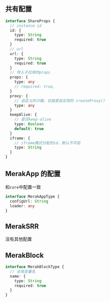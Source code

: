 ## 共有配置

```ts
interface ShareProps {
  // instance id
  id: {
    type: String
    required: true
  }
  // url
  url: {
    type: String
    required: true
  }
  // 传入子应用的props
  props: {
    type: any
    // required: true,
  }
  proxy: {
    // 自定义的沙箱，也就是自实现的 createProxy()
    type: any
  }
  keepAlive: {
    // 是否keep-alive
    type: Boolean
    default: true
  }
  iframe: {
    // iframe模式分配的id，默认不开启
    type: String
  }
}
```

## MerakApp 的配置
和`core`中配置一致
```ts
interface MerakAppType {
  configUrl: String
  loader: any
}
```

## MerakSRR
没有其他配置

## MerakBlock
```ts
interface MerakBlockType {
  // 全局变量名
  name: {
    type: String
    required: true
  }
}
```
